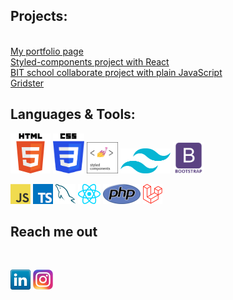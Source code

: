 <h2>Projects:</h2><br>
<a href="https://leogytis.github.io/">My portfolio page</a><br>
<a href="https://leogytis.github.io/e-study/">Styled-components project with React</a><br>
<a href="https://leogytis.github.io/braintech/">BIT school collaborate project with plain JavaScript</a><br>
<a href="https://leogytis.github.io/gridster/">Gridster</a><br>

<h2>Languages & Tools:</h2>
<a href="https://www.w3schools.com/html/" title="html"><img src="icons/html2.png" width="64" height="64" /></a>
<a href="https://www.w3schools.com/css/" title="css"><img src="icons/css2.png" width="50" height="64" /></a>
<a href="https://styled-components.com/" title="Laravel"><img src="icons/styled-components.png" width="50" height="50"/></a>
<a href="https://tailwindcss.com/" title="Laravel"><img src="icons/tailwind.png" width="80" height="40"/></a>
<a href="https://bootsrap.com/" title="Laravel"><img src="icons/bootsrap.png" width="50" height="50"/></a>

<a href="https://en.wikipedia.org/wiki/JavaScript" title="JavaScript"><img src="icons/javascript.png" /></a>
<a href="https://www.typescriptlang.org/" title="TypeScript"><img src="icons/typescript.png" /></a>
<a href="https://www.mysql.com/" title="MySQL"><img src="icons/mysql.png" /></a>
<a href="https://reactjs.org/" title="React"><img src="icons/react.png" /></a>
<a href="https://www.php.net/" title="PHP"><img src="icons/php.png" /></a>
<a href="https://laravel.com/" title="Laravel"><img src="icons/laravel.png" /></a>

<h2>Reach me out</h2><br>

[![LinkedIn](icons/linkedin.png)](https://www.linkedin.com/in/leogytis/)
[![Instagram](icons/instagram.png)](https://www.instagram.com/leogytis/)
